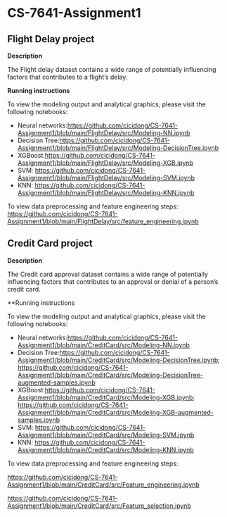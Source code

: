 # CS-7641-Assignment1

## Flight Delay project 

**Description**

The Flight delay dataset contains a wide range of potentially influencing factors that contributes to a flight’s delay. 

**Running instructions**

To view the modeling output and analytical graphics, please visit the following notebooks:

* Neural networks:https://github.com/cicidong/CS-7641-Assignment1/blob/main/FlightDelay/src/Modeling-NN.ipynb
* Decision Tree:https://github.com/cicidong/CS-7641-Assignment1/blob/main/FlightDelay/src/Modeling-DecisionTree.ipynb
* XGBoost:https://github.com/cicidong/CS-7641-Assignment1/blob/main/FlightDelay/src/Modeling-XGB.ipynb
* SVM: https://github.com/cicidong/CS-7641-Assignment1/blob/main/FlightDelay/src/Modeling-SVM.ipynb
* KNN: https://github.com/cicidong/CS-7641-Assignment1/blob/main/FlightDelay/src/Modeling-KNN.ipynb

To view data preprocessing and feature engineering steps:
https://github.com/cicidong/CS-7641-Assignment1/blob/main/FlightDelay/src/feature_engineering.ipynb


## Credit Card project
 
**Description**

The Credit card approval dataset contains a wide range of potentially influencing factors that contributes to an approval or denial of a person’s credit card.

**Running instructions

To view the modeling output and analytical graphics, please visit the following notebooks:

* Neural networks:https://github.com/cicidong/CS-7641-Assignment1/blob/main/CreditCard/src/Modeling-NN.ipynb
* Decision Tree:https://github.com/cicidong/CS-7641-Assignment1/blob/main/CreditCard/src/Modeling-DecisionTree.ipynb; https://github.com/cicidong/CS-7641-Assignment1/blob/main/CreditCard/src/Modeling-DecisionTree-augmented-samples.ipynb
* XGBoost:https://github.com/cicidong/CS-7641-Assignment1/blob/main/CreditCard/src/Modeling-XGB.ipynb; https://github.com/cicidong/CS-7641-Assignment1/blob/main/CreditCard/src/Modeling-XGB-augmented-samples.ipynb
* SVM: https://github.com/cicidong/CS-7641-Assignment1/blob/main/CreditCard/src/Modeling-SVM.ipynb
* KNN: https://github.com/cicidong/CS-7641-Assignment1/blob/main/CreditCard/src/Modeling-KNN.ipynb


To view data preprocessing and feature engineering steps:

https://github.com/cicidong/CS-7641-Assignment1/blob/main/CreditCard/src/Feature_engineering.ipynb

https://github.com/cicidong/CS-7641-Assignment1/blob/main/CreditCard/src/Feature_selection.ipynb
